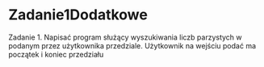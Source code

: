 # Zadanie1Dodatkowe
Zadanie 1. Napisać program służący wyszukiwania liczb parzystych w podanym przez użytkownika przedziale. 
Użytkownik na wejściu podać ma początek i koniec przedziału
